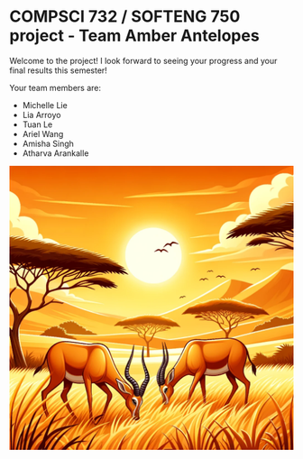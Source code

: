 # COMPSCI 732 / SOFTENG 750 project - Team Amber Antelopes

Welcome to the project! I look forward to seeing your progress and your final results this semester!

Your team members are:
- Michelle Lie
- Lia Arroyo
- Tuan Le
- Ariel Wang
- Amisha Singh
- Atharva Arankalle

![](./group-image/Amber%20Antelopes.webp)